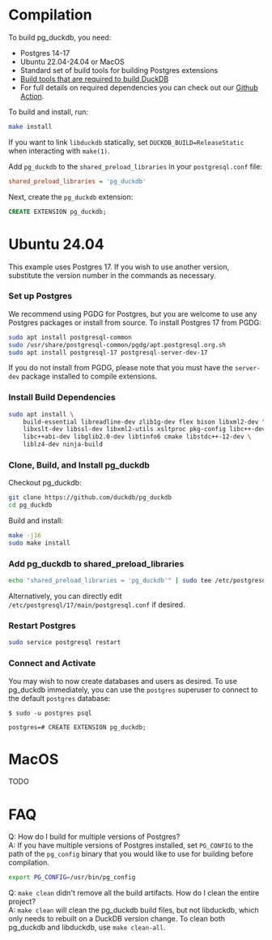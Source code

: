 # Compilation

To build pg_duckdb, you need:

* Postgres 14-17
* Ubuntu 22.04-24.04 or MacOS
* Standard set of build tools for building Postgres extensions
* [Build tools that are required to build DuckDB](https://duckdb.org/docs/dev/building/build_instructions)
* For full details on required dependencies you can check out our [Github Action](../.github/workflows/build_and_test.yaml).

To build and install, run:

```sh
make install
```

If you want to link `libduckdb` statically, set `DUCKDB_BUILD=ReleaseStatic` when interacting with `make(1)`.

Add `pg_duckdb` to the `shared_preload_libraries` in your `postgresql.conf` file:

```ini
shared_preload_libraries = 'pg_duckdb'
```

Next, create the `pg_duckdb` extension:

```sql
CREATE EXTENSION pg_duckdb;
```

# Ubuntu 24.04

This example uses Postgres 17. If you wish to use another version, substitute the version number in the commands as necessary.

### Set up Postgres

We recommend using PGDG for Postgres, but you are welcome to use any Postgres packages or install from source. To install Postgres 17 from PGDG:

```sh
sudo apt install postgresql-common
sudo /usr/share/postgresql-common/pgdg/apt.postgresql.org.sh
sudo apt install postgresql-17 postgresql-server-dev-17
```

If you do not install from PGDG, please note that you must have the `server-dev` package installed to compile extensions.

### Install Build Dependencies

```sh
sudo apt install \
    build-essential libreadline-dev zlib1g-dev flex bison libxml2-dev \
    libxslt-dev libssl-dev libxml2-utils xsltproc pkg-config libc++-dev \
    libc++abi-dev libglib2.0-dev libtinfo6 cmake libstdc++-12-dev \
    liblz4-dev ninja-build
```

### Clone, Build, and Install pg_duckdb

Checkout pg_duckdb:

```sh
git clone https://github.com/duckdb/pg_duckdb
cd pg_duckdb
```

Build and install:

```sh
make -j16
sudo make install
```

### Add pg_duckdb to shared_preload_libraries

```sh
echo "shared_preload_libraries = 'pg_duckdb'" | sudo tee /etc/postgresql/17/main/conf.d/pg_duckdb.conf
```

Alternatively, you can directly edit `/etc/postgresql/17/main/postgresql.conf` if desired.

### Restart Postgres

```sh
sudo service postgresql restart
```

### Connect and Activate

You may wish to now create databases and users as desired. To use pg_duckdb immediately, you can use
the `postgres` superuser to connect to the default `postgres` database:

```console
$ sudo -u postgres psql

postgres=# CREATE EXTENSION pg_duckdb;
```

# MacOS

TODO

# FAQ

Q: How do I build for multiple versions of Postgres?<br />
A: If you have multiple versions of Postgres installed, set `PG_CONFIG` to the path of the `pg_config`
binary that you would like to use for building before compilation.

  ```sh
  export PG_CONFIG=/usr/bin/pg_config
  ```

Q: `make clean` didn't remove all the build artifacts. How do I clean the entire project?<br />
A: `make clean` will clean the pg_duckdb build files, but not libduckdb, which only needs to rebuilt on a DuckDB
version change. To clean both pg_duckdb and libduckdb, use `make clean-all`.
